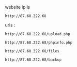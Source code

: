 website ip is 
```
http://87.68.222.68
```
urls :
```
http://87.68.222.68/upload.php
```
```
http://87.68.222.68/phpinfo.php
```
```
http://87.68.222.68/files
```
```
http://87.68.222.68/backup
```
